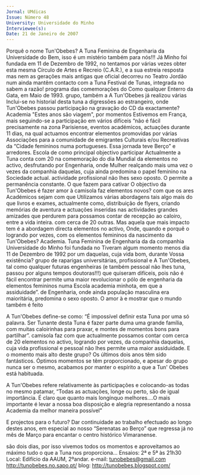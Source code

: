 ```yaml
---
Jornal: UMdicas
Issue: Número 48
University: Universidade do Minho
Interviewee(s): 
Date: 21 de Janeiro de 2007
---
```

Porquê o nome Tun'Obebes?
A Tuna Feminina de Engenharia da Universidade do
Bem, isso é um mistério também para nós!!! Já
Minho foi fundada em 11 de Dezembro de 1992, no
tentamos por várias vezes obter esta mesma
Círculo de Artes e Recreio (C.A.R.), e a sua estreia
resposta mas nem as gerações mais antigas que
oficial decorreu no Teatro Jordão num
ainda mantêm contacto com a Tuna
Festival de Tunas, integrada no
sabem a razão!
programa das comemorações do Como qualquer
Enterro da Gata, em Maio de 1993.
grupo, também a
A Tun'Obebes já realizou várias
Inclui-se no historial desta tuna a
digressões ao estrangeiro, onde
Tun'Obebes
passou
participação na gravação do CD da
exactamente?
Academia "Estes anos são viagem", por momentos
Estivemos em França, mais
seguindo-se a participação em vários difíceis “não é fácil
precisamente na zona Parisiense,
eventos académicos, actuações
durante 11 dias, na qual actuamos
encontrar
elementos
promovidas por várias Associações
para a comunidade de emigrantes
Culturais e/ou Recreativas da “Cidade femininos numa
portugueses. Essa jornada teve
Berço” e arredores.
Escola de
como principal objectivo participar
Actualmente a Tuna conta com 20
na comemoração do dia Mundial da
elementos no activo, desfrutando por Engenharia, onde
Mulher realçando mais uma vez o
vezes da companhia daquelas, cuja ainda predomina o
papel feminino na Sociedade actual.
actividade profissional não lhes sexo oposto. O
permite a permanência constante.
O que fazem para cativar
O objectivo da Tun'Obebes é fazer amor à camisola faz
elementos novos?
com que os ares Académicos sejam com que
Utilizamos várias abordagens tais
algo mais do que livros e exames,
actualmente
como, distribuição de flyers,
criando memórias de aventura e
actuações inseridas nas actividades
grandes amizades que perdurem para possamos contar
de recepção ao caloiro, entre
a vida inteira.
com cerca de 20
outras. Mas aquela que mais
impacto tem é a abordagem directa
elementos
no
activo,
Onde, quando e porquê o
logrando por vezes, com os elementos femininos da
nascimento da Tun'Obebes?
Academia.
Tuna Feminina de Engenharia da da companhia
Universidade do Minho foi fundada no
Tiveram algum momento menos
dia 11 de Dezembro de 1992 por um daquelas, cuja vida
bom,
durante Vossa existência?
grupo de raparigas universitárias, profissional e
A Tun'Obebes, tal como qualquer
futuras engenheiras (e também pessoal não lhes
tuna, passou por alguns tempos
doutoras!!!) que quiseram
difíceis, pois não é fácil encontrar
permite
uma
maior
revolucionar o pólo de engenharia da
elementos femininos numa Escola
academia minhota, em que a assiduidade”.
de Engenharia, onde ainda
população masculina era maioritária,
predomina o sexo oposto. O amor à
e mostrar que o mundo também é feito

A Tun'Obebes define-se como: “É impossível definir esta Tuna por uma só
palavra. Ser Tunante desta Tuna é fazer parte duma uma grande família, com
muitas caloirinhas para praxar, e montes de momentos bons para partilhar”.
camisola faz com que actualmente possamos contar
com cerca de 20 elementos no activo, logrando por
vezes, da companhia daquelas, cuja vida
profissional e pessoal não lhes permite uma maior
assiduidade.
E o momento mais alto deste grupo?
Os últimos dois anos têm sido fantásticos. Óptimos
momentos se têm proporcionado, e apesar do grupo
nunca ser o mesmo, acabamos por manter o espírito
a que a Tun' Obebes está habituada.

A Tun'Obebes refere relativamente às participações e colocando-as todas no mesmo
patamar, “Todas as actuações, longe ou perto, são de igual importância. É claro que
quanto mais longínquo melhores….O mais importante é levar a nossa boa disposição
e alegria representando a nossa Academia da melhor maneira possível”

E projectos para o futuro?
Dar continuidade ao trabalho efectuado
ao longo destes anos, em especial ao
nosso “Serenatas ao Berço” que
regressa já no mês de Março para
encantar o centro histórico
Vimaranense.

são dois dias, por isso vivemos todos os momentos e
aproveitamos ao máximo tudo o que a Tuna nos
proporciona…
Ensaios: 2ª e 5ª às 21h30
Local: Edifício da AAUM, 2ºandar.
e-mail: tunobebes@gmail.com
http://tunobebes.no.sapo.pt/
blog: http://tunobebes.blogspot.com/